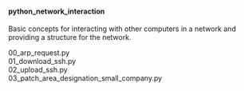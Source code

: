 <h4>python_network_interaction</h4>

<p>Basic concepts for interacting with other computers in a network and providing a structure for the network.</p>

00_arp_request.py<br>
01_download_ssh.py<br>
02_upload_ssh.py<br>
03_patch_area_designation_small_company.py<br>
